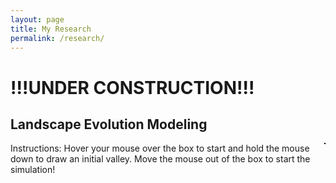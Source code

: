```yaml
---
layout: page
title: My Research
permalink: /research/
---
```

<html>
<head>
<style>
</style>
</head>
<body>
<h1>!!!UNDER CONSTRUCTION!!!</h1>
<h2>Landscape Evolution Modeling</h2>

<p><canvas id="myCanvas" width = "300" height ="300" onmousedown="draw_on(event)" onmouseup = "draw_off(event)" onmousemove = "mouse_loc(event)" onmouseout = "start_sim(event)" onmouseover = "start_draw(event)" style="float: right;margin-left:15px; border:1px solid #000000;"></canvas>
<script src="/assets/js/lem.js" type="text/javascript"></script>
Instructions: Hover your mouse over the box to start and hold the mouse down to draw an initial valley. Move the mouse out of the box to start the simulation!</p>


<!--
<p><img src="/assets/research/foutput.gif" alt="Drainage Networks" style="width:400px;height:400px;margin-left:15px;float: right">
Lorem ipsum dolor sit amet, consectetur adipiscing elit. Phasellus imperdiet, nulla et dictum interdum, nisi lorem egestas odio, vitae scelerisque enim ligula venenatis dolor. Maecenas nisl est, ultrices nec congue eget, auctor vitae massa. Fusce luctus vestibulum augue ut aliquet. Mauris ante ligula, facilisis sed ornare eu, lobortis in odio. Praesent convallis urna a lacus interdum ut hendrerit risus congue. Nunc sagittis dictum nisi, sed ullamcorper ipsum dignissim ac. In at libero sed nunc venenatis imperdiet sed ornare turpis. Donec vitae dui eget tellus gravida venenatis. Integer fringilla congue eros non fermentum. Sed dapibus pulvinar nibh tempor porta. Cras ac leo purus. Mauris quis diam velit.</p>
-->

</body>
</html>



